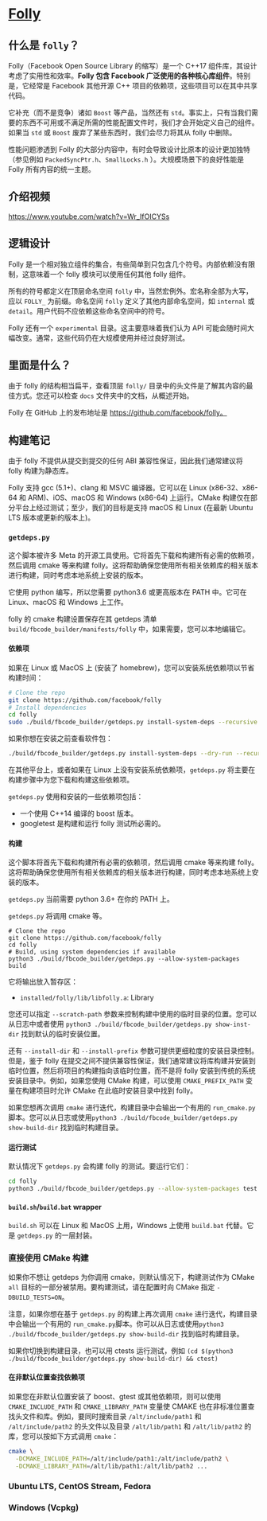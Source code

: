 # [Folly](https://github.com/facebook/folly)

## 什么是 `folly`？

Folly（Facebook Open Source Library 的缩写）是一个 C++17 组件库，其设计考虑了实用性和效率。**Folly 包含 Facebook 广泛使用的各种核心库组件**。特别是，它经常是 Facebook 其他开源 C++ 项目的依赖项，这些项目可以在其中共享代码。

它补充（而不是竞争）诸如 `Boost` 等产品，当然还有 `std`。事实上，只有当我们需要的东西不可用或不满足所需的性能配置文件时，我们才会开始定义自己的组件。如果当 `std` 或 `Boost` 废弃了某些东西时，我们会尽力将其从 folly 中删除。

性能问题渗透到 Folly 的大部分内容中，有时会导致设计比原本的设计更加独特（参见例如 `PackedSyncPtr.h`、`SmallLocks.h` ）。大规模场景下的良好性能是 Folly 所有内容的统一主题。

## 介绍视频

https://www.youtube.com/watch?v=Wr_IfOICYSs

## 逻辑设计

Folly 是一个相对独立组件的集合，有些简单到只包含几个符号。内部依赖没有限制，这意味着一个 folly 模块可以使用任何其他 folly 组件。

所有的符号都定义在顶层命名空间 `folly` 中，当然宏例外。宏名称全部为大写，应以 `FOLLY_` 为前缀。命名空间 `folly` 定义了其他内部命名空间，如 `internal` 或 `detail`。用户代码不应依赖这些命名空间中的符号。

Folly 还有一个 `experimental` 目录。这主要意味着我们认为 API 可能会随时间大幅改变。通常，这些代码仍在大规模使用并经过良好测试。

## 里面是什么？

由于 folly 的结构相当扁平，查看顶层 `folly/` 目录中的头文件是了解其内容的最佳方式。您还可以检查 `docs` 文件夹中的文档，从概述开始。

Folly 在 GitHub 上的发布地址是 https://github.com/facebook/folly。

## 构建笔记

由于 folly 不提供从提交到提交的任何 ABI 兼容性保证，因此我们通常建议将 folly 构建为静态库。

Folly 支持 gcc (5.1+)、clang 和 MSVC 编译器。它可以在 Linux (x86-32、x86-64 和 ARM)、iOS、macOS 和 Windows (x86-64) 上运行。CMake 构建仅在部分平台上经过测试；至少，我们的目标是支持 macOS 和 Linux (在最新 Ubuntu LTS 版本或更新的版本上)。

### `getdeps.py`

这个脚本被许多 Meta 的开源工具使用。它将首先下载和构建所有必需的依赖项，然后调用 cmake 等来构建 folly。这将帮助确保您使用所有相关依赖库的相关版本进行构建，同时考虑本地系统上安装的版本。

它使用 python 编写，所以您需要 python3.6 或更高版本在 PATH 中。它可在 Linux、macOS 和 Windows 上工作。

folly 的 cmake 构建设置保存在其 getdeps 清单 `build/fbcode_builder/manifests/folly` 中，如果需要，您可以本地编辑它。

#### 依赖项

如果在 Linux 或 MacOS 上 (安装了 homebrew)，您可以安装系统依赖项以节省构建时间：

```bash
# Clone the repo
git clone https://github.com/facebook/folly
# Install dependencies
cd folly
sudo ./build/fbcode_builder/getdeps.py install-system-deps --recursive
```

如果你想在安装之前查看软件包：

```bash
./build/fbcode_builder/getdeps.py install-system-deps --dry-run --recursive
```

在其他平台上，或者如果在 Linux 上没有安装系统依赖项，`getdeps.py` 将主要在构建步骤中为您下载和构建这些依赖项。

`getdeps.py` 使用和安装的一些依赖项包括：

- 一个使用 C++14 编译的 boost 版本。
- googletest 是构建和运行 folly 测试所必需的。

#### 构建

这个脚本将首先下载和构建所有必需的依赖项，然后调用 cmake 等来构建 folly。这将帮助确保您使用所有相关依赖库的相关版本进行构建，同时考虑本地系统上安装的版本。

`getdeps.py` 当前需要 python 3.6+ 在你的 PATH 上。

`getdeps.py` 将调用 cmake 等。

```
# Clone the repo
git clone https://github.com/facebook/folly
cd folly
# Build, using system dependencies if available
python3 ./build/fbcode_builder/getdeps.py --allow-system-packages build
```

它将输出放入暂存区：

- `installed/folly/lib/libfolly.a`: Library

您还可以指定 `--scratch-path` 参数来控制构建中使用的临时目录的位置。您可以从日志中或者使用 `python3 ./build/fbcode_builder/getdeps.py show-inst-dir` 找到默认的临时安装位置。

还有 `--install-dir` 和 `--install-prefix` 参数可提供更细粒度的安装目录控制。但是，鉴于 folly 在提交之间不提供兼容性保证，我们通常建议将库构建并安装到临时位置，然后将项目的构建指向该临时位置，而不是将 folly 安装到传统的系统安装目录中。例如，如果您使用 CMake 构建，可以使用 `CMAKE_PREFIX_PATH` 变量在构建项目时允许 CMake 在此临时安装目录中找到 folly。

如果您想再次调用 `cmake` 进行迭代，构建目录中会输出一个有用的 `run_cmake.py` 脚本。您可以从日志或使用`python3 ./build/fbcode_builder/getdeps.py show-build-dir` 找到临时构建目录。

#### 运行测试

默认情况下 `getdeps.py` 会构建 folly 的测试。要运行它们：

```bash
cd folly
python3 ./build/fbcode_builder/getdeps.py --allow-system-packages test
```

#### `build.sh`/`build.bat` wrapper

`build.sh` 可以在 Linux 和 MacOS 上用，Windows 上使用 `build.bat` 代替。它是 `getdeps.py` 的一层封装。

### 直接使用 CMake 构建

如果你不想让 getdeps 为你调用 cmake，则默认情况下，构建测试作为 CMake `all` 目标的一部分被禁用。要构建测试，请在配置时向 CMake 指定 `-DBUILD_TESTS=ON`。

注意，如果你想在基于 `getdeps.py` 的构建上再次调用 `cmake` 进行迭代，构建目录中会输出一个有用的 `run_cmake.py`脚本。你可以从日志或使用`python3 ./build/fbcode_builder/getdeps.py show-build-dir` 找到临时构建目录。

如果你切换到构建目录，也可以用 ctests 运行测试，例如 `(cd $(python3 ./build/fbcode_builder/getdeps.py show-build-dir) && ctest)`

#### 在非默认位置查找依赖项

如果您在非默认位置安装了 boost、gtest 或其他依赖项，则可以使用 `CMAKE_INCLUDE_PATH` 和 `CMAKE_LIBRARY_PATH` 变量使 CMAKE 也在非标准位置查找头文件和库。例如，要同时搜索目录 `/alt/include/path1` 和 `/alt/include/path2` 的头文件以及目录 `/alt/lib/path1` 和 `/alt/lib/path2` 的库，您可以按如下方式调用 `cmake`：

```bash
cmake \
  -DCMAKE_INCLUDE_PATH=/alt/include/path1:/alt/include/path2 \
  -DCMAKE_LIBRARY_PATH=/alt/lib/path1:/alt/lib/path2 ...
```

### Ubuntu LTS, CentOS Stream, Fedora



### Windows (Vcpkg)







<!-- 完成标志, 看不到, 请忽略! -->
